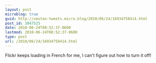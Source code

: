 ```yaml
---
layout: post
microblog: true
guid: http://vmstan-tweets.micro.blog/2010/06/24/16934758414.html
post_id: 3047525
date: 2010-06-24T08:52:37-0600
lastmod: 2010-06-24T08:52:37-0600
type: post
url: /2010/06/24/16934758414.html
---
```

Flickr keeps loading in French for me, I can't figure out how to turn it off!
